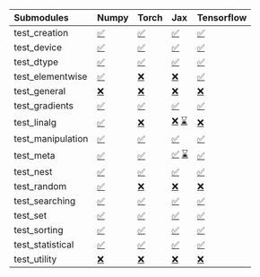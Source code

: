 | Submodules        | Numpy                                                                                                                           | Torch                                                                                                                           | Jax                                                                                                                                                                                                                                                               | Tensorflow                                                                                                                      |
|:------------------|:--------------------------------------------------------------------------------------------------------------------------------|:--------------------------------------------------------------------------------------------------------------------------------|:------------------------------------------------------------------------------------------------------------------------------------------------------------------------------------------------------------------------------------------------------------------|:--------------------------------------------------------------------------------------------------------------------------------|
| test_creation     | <a href="https://github.com/unifyai/ivy/runs/8168998302?check_suite_focus=true" rel="noopener noreferrer" target="_blank">✅</a> | <a href="https://github.com/unifyai/ivy/runs/8168998790?check_suite_focus=true" rel="noopener noreferrer" target="_blank">✅</a> | <a href="https://github.com/unifyai/ivy/runs/8168999282?check_suite_focus=true" rel="noopener noreferrer" target="_blank">✅</a>                                                                                                                                   | <a href="https://github.com/unifyai/ivy/runs/8169000195?check_suite_focus=true" rel="noopener noreferrer" target="_blank">✅</a> |
| test_device       | <a href="https://github.com/unifyai/ivy/runs/8168998343?check_suite_focus=true" rel="noopener noreferrer" target="_blank">✅</a> | <a href="https://github.com/unifyai/ivy/runs/8168998819?check_suite_focus=true" rel="noopener noreferrer" target="_blank">✅</a> | <a href="https://github.com/unifyai/ivy/runs/8168999301?check_suite_focus=true" rel="noopener noreferrer" target="_blank">✅</a>                                                                                                                                   | <a href="https://github.com/unifyai/ivy/runs/8169000232?check_suite_focus=true" rel="noopener noreferrer" target="_blank">✅</a> |
| test_dtype        | <a href="https://github.com/unifyai/ivy/runs/8168998375?check_suite_focus=true" rel="noopener noreferrer" target="_blank">✅</a> | <a href="https://github.com/unifyai/ivy/runs/8168998852?check_suite_focus=true" rel="noopener noreferrer" target="_blank">✅</a> | <a href="https://github.com/unifyai/ivy/runs/8168999336?check_suite_focus=true" rel="noopener noreferrer" target="_blank">✅</a>                                                                                                                                   | <a href="https://github.com/unifyai/ivy/runs/8169000290?check_suite_focus=true" rel="noopener noreferrer" target="_blank">✅</a> |
| test_elementwise  | <a href="https://github.com/unifyai/ivy/runs/8168998416?check_suite_focus=true" rel="noopener noreferrer" target="_blank">✅</a> | <a href="https://github.com/unifyai/ivy/runs/8168998886?check_suite_focus=true" rel="noopener noreferrer" target="_blank">❌</a> | <a href="https://github.com/unifyai/ivy/runs/8168999387?check_suite_focus=true" rel="noopener noreferrer" target="_blank">❌</a>                                                                                                                                   | <a href="https://github.com/unifyai/ivy/runs/8169000338?check_suite_focus=true" rel="noopener noreferrer" target="_blank">✅</a> |
| test_general      | <a href="https://github.com/unifyai/ivy/runs/8168998453?check_suite_focus=true" rel="noopener noreferrer" target="_blank">❌</a> | <a href="https://github.com/unifyai/ivy/runs/8168998916?check_suite_focus=true" rel="noopener noreferrer" target="_blank">❌</a> | <a href="https://github.com/unifyai/ivy/runs/8168999424?check_suite_focus=true" rel="noopener noreferrer" target="_blank">❌</a>                                                                                                                                   | <a href="https://github.com/unifyai/ivy/runs/8169000376?check_suite_focus=true" rel="noopener noreferrer" target="_blank">❌</a> |
| test_gradients    | <a href="https://github.com/unifyai/ivy/runs/8168998477?check_suite_focus=true" rel="noopener noreferrer" target="_blank">✅</a> | <a href="https://github.com/unifyai/ivy/runs/8168998945?check_suite_focus=true" rel="noopener noreferrer" target="_blank">✅</a> | <a href="https://github.com/unifyai/ivy/runs/8168999470?check_suite_focus=true" rel="noopener noreferrer" target="_blank">✅</a>                                                                                                                                   | <a href="https://github.com/unifyai/ivy/runs/8169000415?check_suite_focus=true" rel="noopener noreferrer" target="_blank">✅</a> |
| test_linalg       | <a href="https://github.com/unifyai/ivy/runs/8168998518?check_suite_focus=true" rel="noopener noreferrer" target="_blank">✅</a> | <a href="https://github.com/unifyai/ivy/runs/8168998982?check_suite_focus=true" rel="noopener noreferrer" target="_blank">❌</a> | <a href="https://github.com/unifyai/ivy/runs/8168961262?check_suite_focus=true" rel="noopener noreferrer" target="_blank">❌</a>   <a href="https://github.com/unifyai/ivy/runs/8168999548?check_suite_focus=true" rel="noopener noreferrer" target="_blank">⌛</a> | <a href="https://github.com/unifyai/ivy/runs/8169000479?check_suite_focus=true" rel="noopener noreferrer" target="_blank">❌</a> |
| test_manipulation | <a href="https://github.com/unifyai/ivy/runs/8168998542?check_suite_focus=true" rel="noopener noreferrer" target="_blank">✅</a> | <a href="https://github.com/unifyai/ivy/runs/8168999026?check_suite_focus=true" rel="noopener noreferrer" target="_blank">✅</a> | <a href="https://github.com/unifyai/ivy/runs/8168999633?check_suite_focus=true" rel="noopener noreferrer" target="_blank">✅</a>                                                                                                                                   | <a href="https://github.com/unifyai/ivy/runs/8169000520?check_suite_focus=true" rel="noopener noreferrer" target="_blank">✅</a> |
| test_meta         | <a href="https://github.com/unifyai/ivy/runs/8168998575?check_suite_focus=true" rel="noopener noreferrer" target="_blank">✅</a> | <a href="https://github.com/unifyai/ivy/runs/8168999061?check_suite_focus=true" rel="noopener noreferrer" target="_blank">✅</a> | <a href="https://github.com/unifyai/ivy/runs/8168961297?check_suite_focus=true" rel="noopener noreferrer" target="_blank">✅</a>   <a href="https://github.com/unifyai/ivy/runs/8168999751?check_suite_focus=true" rel="noopener noreferrer" target="_blank">⌛</a> | <a href="https://github.com/unifyai/ivy/runs/8169000559?check_suite_focus=true" rel="noopener noreferrer" target="_blank">✅</a> |
| test_nest         | <a href="https://github.com/unifyai/ivy/runs/8168998609?check_suite_focus=true" rel="noopener noreferrer" target="_blank">✅</a> | <a href="https://github.com/unifyai/ivy/runs/8168999093?check_suite_focus=true" rel="noopener noreferrer" target="_blank">✅</a> | <a href="https://github.com/unifyai/ivy/runs/8168999847?check_suite_focus=true" rel="noopener noreferrer" target="_blank">✅</a>                                                                                                                                   | <a href="https://github.com/unifyai/ivy/runs/8169000598?check_suite_focus=true" rel="noopener noreferrer" target="_blank">✅</a> |
| test_random       | <a href="https://github.com/unifyai/ivy/runs/8168998639?check_suite_focus=true" rel="noopener noreferrer" target="_blank">✅</a> | <a href="https://github.com/unifyai/ivy/runs/8168999125?check_suite_focus=true" rel="noopener noreferrer" target="_blank">❌</a> | <a href="https://github.com/unifyai/ivy/runs/8168999947?check_suite_focus=true" rel="noopener noreferrer" target="_blank">❌</a>                                                                                                                                   | <a href="https://github.com/unifyai/ivy/runs/8169000623?check_suite_focus=true" rel="noopener noreferrer" target="_blank">❌</a> |
| test_searching    | <a href="https://github.com/unifyai/ivy/runs/8168998667?check_suite_focus=true" rel="noopener noreferrer" target="_blank">✅</a> | <a href="https://github.com/unifyai/ivy/runs/8168999161?check_suite_focus=true" rel="noopener noreferrer" target="_blank">✅</a> | <a href="https://github.com/unifyai/ivy/runs/8169000024?check_suite_focus=true" rel="noopener noreferrer" target="_blank">✅</a>                                                                                                                                   | <a href="https://github.com/unifyai/ivy/runs/8169000650?check_suite_focus=true" rel="noopener noreferrer" target="_blank">✅</a> |
| test_set          | <a href="https://github.com/unifyai/ivy/runs/8168998687?check_suite_focus=true" rel="noopener noreferrer" target="_blank">✅</a> | <a href="https://github.com/unifyai/ivy/runs/8168999185?check_suite_focus=true" rel="noopener noreferrer" target="_blank">✅</a> | <a href="https://github.com/unifyai/ivy/runs/8169000067?check_suite_focus=true" rel="noopener noreferrer" target="_blank">✅</a>                                                                                                                                   | <a href="https://github.com/unifyai/ivy/runs/8169000683?check_suite_focus=true" rel="noopener noreferrer" target="_blank">✅</a> |
| test_sorting      | <a href="https://github.com/unifyai/ivy/runs/8168998714?check_suite_focus=true" rel="noopener noreferrer" target="_blank">✅</a> | <a href="https://github.com/unifyai/ivy/runs/8168999211?check_suite_focus=true" rel="noopener noreferrer" target="_blank">✅</a> | <a href="https://github.com/unifyai/ivy/runs/8169000101?check_suite_focus=true" rel="noopener noreferrer" target="_blank">✅</a>                                                                                                                                   | <a href="https://github.com/unifyai/ivy/runs/8169000727?check_suite_focus=true" rel="noopener noreferrer" target="_blank">✅</a> |
| test_statistical  | <a href="https://github.com/unifyai/ivy/runs/8168998739?check_suite_focus=true" rel="noopener noreferrer" target="_blank">✅</a> | <a href="https://github.com/unifyai/ivy/runs/8168999237?check_suite_focus=true" rel="noopener noreferrer" target="_blank">✅</a> | <a href="https://github.com/unifyai/ivy/runs/8169000137?check_suite_focus=true" rel="noopener noreferrer" target="_blank">✅</a>                                                                                                                                   | <a href="https://github.com/unifyai/ivy/runs/8169000798?check_suite_focus=true" rel="noopener noreferrer" target="_blank">✅</a> |
| test_utility      | <a href="https://github.com/unifyai/ivy/runs/8168998769?check_suite_focus=true" rel="noopener noreferrer" target="_blank">❌</a> | <a href="https://github.com/unifyai/ivy/runs/8168999262?check_suite_focus=true" rel="noopener noreferrer" target="_blank">❌</a> | <a href="https://github.com/unifyai/ivy/runs/8169000166?check_suite_focus=true" rel="noopener noreferrer" target="_blank">❌</a>                                                                                                                                   | <a href="https://github.com/unifyai/ivy/runs/8169000865?check_suite_focus=true" rel="noopener noreferrer" target="_blank">❌</a> |